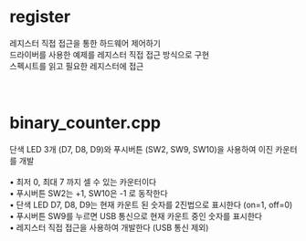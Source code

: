 # register
레지스터 직접 접근을 통한 하드웨어 제어하기<br/>
드라이버를 사용한 예제를 레지스터 직접 접근 방식으로 구현<br/>
스펙시트를 읽고 필요한 레지스터에 접근<br/>
<br/><br/>

# binary_counter.cpp
단색 LED 3개 (D7, D8, D9)와 푸시버튼 (SW2, SW9, SW10)을 사용하여 이진 카운터를 개발<br/><br/>
• 최저 0, 최대 7 까지 셀 수 있는 카운터이다<br/>
• 푸시버튼 SW2는 +1, SW10은 -1 로 동작한다<br/>
• 단색 LED D7, D8, D9는 현재 카운트 된 숫자를 2진법으로 표시한다 (on=1, off=0)<br/>
• 푸시버튼 SW9를 누르면 USB 통신으로 현재 카운트 중인 숫자를 표시한다<br/>
• 레지스터 직접 접근을 사용하여 개발한다 (USB 통신 제외)<br/>